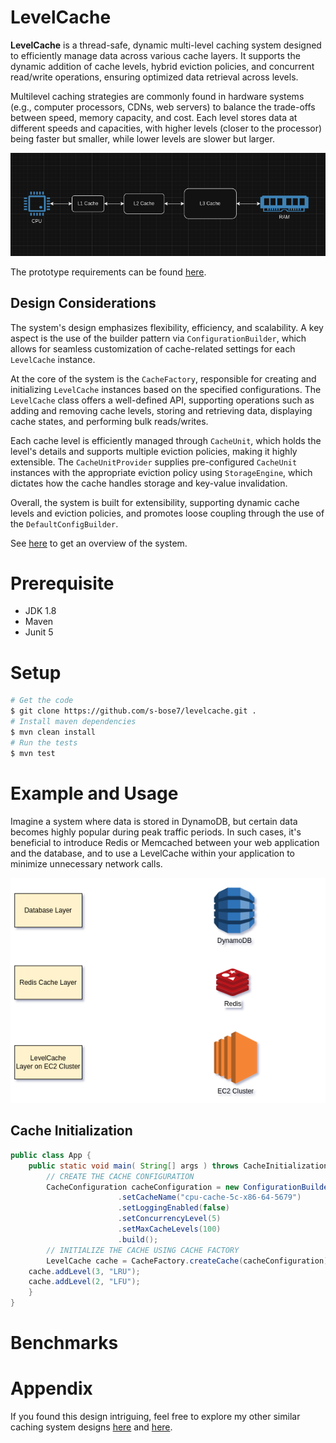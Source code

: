 # LevelCache

**LevelCache** is a thread-safe, dynamic multi-level caching system designed to efficiently manage data across various cache layers. It supports the dynamic addition of cache levels, hybrid eviction policies, and concurrent read/write operations, ensuring optimized data retrieval across levels.

Multilevel caching strategies are commonly found in hardware systems (e.g., computer processors, CDNs, web servers) to balance the trade-offs between speed, memory capacity, and cost. Each level stores data at different speeds and capacities, with higher levels (closer to the processor) being faster but smaller, while lower levels are slower but larger.

![Level Caching](doc/multi-level-caching.png)

The prototype requirements can be found [here](doc/requirements.md).

## Design Considerations

The system's design emphasizes flexibility, efficiency, and scalability. A key aspect is the use of the builder pattern via `ConfigurationBuilder`, which allows for seamless customization of cache-related settings for each `LevelCache` instance. 

At the core of the system is the `CacheFactory`, responsible for creating and initializing `LevelCache` instances based on the specified configurations. The `LevelCache` class offers a well-defined API, supporting operations such as adding and removing cache levels, storing and retrieving data, displaying cache states, and performing bulk reads/writes.

Each cache level is efficiently managed through `CacheUnit`, which holds the level's details and supports multiple eviction policies, making it highly extensible. The `CacheUnitProvider` supplies pre-configured `CacheUnit` instances with the appropriate eviction policy  using `StorageEngine`, which dictates how the cache handles storage and key-value invalidation.

Overall, the system is built for extensibility, supporting dynamic cache levels and eviction policies, and promotes loose coupling through the use of the `DefaultConfigBuilder`.

See [here](doc/levelcache.png) to get an overview of the system.

# Prerequisite
* JDK 1.8
* Maven
* Junit 5

# Setup
```bash
# Get the code
$ git clone https://github.com/s-bose7/levelcache.git .
# Install maven dependencies
$ mvn clean install
# Run the tests
$ mvn test
```

# Example and Usage

Imagine a system where data is stored in DynamoDB, but certain data becomes highly popular during peak traffic periods. In such cases, it's beneficial to introduce Redis or Memcached between your web application and the database, and to use a LevelCache within your application to minimize unnecessary network calls.

![alt_tag](doc/levelcache-usage.png)

## Cache Initialization
```java
public class App {
    public static void main( String[] args ) throws CacheInitializationException {
        // CREATE THE CACHE CONFIGURATION
    	CacheConfiguration cacheConfiguration = new ConfigurationBuilder()
                        .setCacheName("cpu-cache-5c-x86-64-5679")
                        .setLoggingEnabled(false)
                        .setConcurrencyLevel(5)
                        .setMaxCacheLevels(100)
                        .build();
    	// INITIALIZE THE CACHE USING CACHE FACTORY
    	LevelCache cache = CacheFactory.createCache(cacheConfiguration);
	cache.addLevel(3, "LRU");
	cache.addLevel(2, "LFU");
    }
}
```

# Benchmarks

# Appendix
If you found this design intriguing, feel free to explore my other similar caching system designs [here](https://github.com/s-bose7/memcache) and [here](https://github.com/s-bose7/memcache-client).
